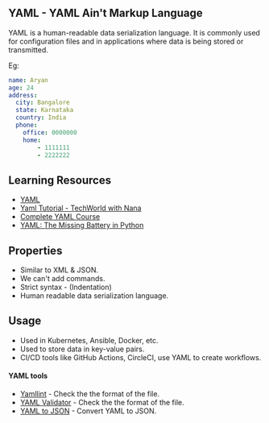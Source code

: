 ## YAML - YAML Ain't Markup Language

YAML is a human-readable data serialization language. It is commonly used for configuration files and in applications where data is being stored or transmitted.

Eg:

```yaml
name: Aryan 
age: 24
address: 
  city: Bangalore
  state: Karnataka
  country: India
  phone:
    office: 0000000
    home: 
        - 1111111
        - 2222222
```

## Learning Resources

- [YAML](https://yaml.org/)
- [Yaml Tutorial - TechWorld with Nana](https://youtu.be/1uFVr15xDGg)
- [Complete YAML Course](https://youtu.be/IA90BTozdow)
- [YAML: The Missing Battery in Python](https://realpython.com/python-yaml/) 


## Properties

- Similar to XML & JSON.
- We can't add commands.
- Strict syntax - (Indentation)
- Human readable data serialization language.


## Usage

- Used in Kubernetes, Ansible, Docker, etc.
- Used to store data in key-value pairs.
- CI/CD tools like GitHub Actions, CircleCI, use YAML to create workflows.

#### YAML tools
- [Yamllint](http://www.yamllint.com/) - Check the the format of the file.
- [YAML Validator](https://codebeautify.org/yaml-validator) - Check the the format of the file.
- [YAML to JSON](https://codebeautify.org/yaml-to-json-xml-csv) - Convert YAML to JSON.

